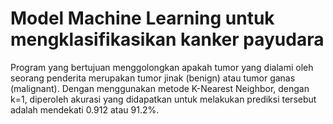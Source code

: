 # Model Machine Learning untuk mengklasifikasikan kanker payudara

Program yang bertujuan menggolongkan apakah tumor yang dialami oleh seorang penderita merupakan tumor jinak (benign) atau tumor ganas (malignant). Dengan menggunakan metode K-Nearest Neighbor, dengan k=1, diperoleh akurasi yang didapatkan untuk melakukan prediksi tersebut adalah mendekati 0.912 atau 91.2%.
